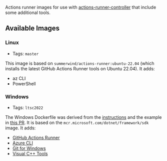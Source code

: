 Actions runner images for use with [actions-runner-controller](https://github.com/actions-runner-controller/actions-runner-controller) that include some additional tools.

## Available Images

### Linux

* Tags: `master`

This image is based on `summerwind/actions-runner:ubuntu-22.04` (which installs the latest GitHub Actions Runner tools on Ubuntu 22.04). It adds:

* az CLI
* PowerShell

### Windows

* Tags: `ltsc2022`

The Windows Dockerfile was derived from the [instructions](https://github.com/actions-runner-controller/actions-runner-controller/blob/master/docs/detailed-docs.md#setting-up-windows-runners) and the example in [this PR](https://github.com/isarkis/actions-runner-controller/pull/1/files).
It is based on the `mcr.microsoft.com/dotnet/framework/sdk` image. It adds:

* [GitHub Actions Runner](https://github.com/actions/runner)
* [Azure CLI](https://community.chocolatey.org/packages/azure-cli)
* [Git for Windows](https://community.chocolatey.org/packages/git.install)
* [Visual C++ Tools](https://learn.microsoft.com/en-us/visualstudio/install/workload-component-id-vs-build-tools?view=vs-2022#desktop-development-with-c)
